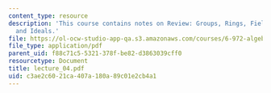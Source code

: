 ```yaml
---
content_type: resource
description: 'This course contains notes on Review: Groups, Rings, Fields, and Polynomials
  and Ideals.'
file: https://ol-ocw-studio-app-qa.s3.amazonaws.com/courses/6-972-algebraic-techniques-and-semidefinite-optimization-spring-2006/c3ae2c6021ca407a180a89c01e2cb4a1_lecture_04.pdf
file_type: application/pdf
parent_uid: f88c71c5-5321-378f-be82-d3863039cff0
resourcetype: Document
title: lecture_04.pdf
uid: c3ae2c60-21ca-407a-180a-89c01e2cb4a1
---
```

